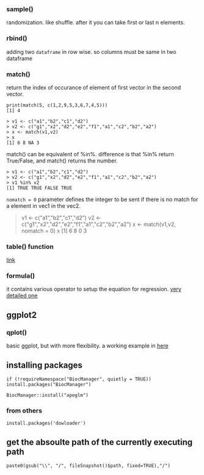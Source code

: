 
### sample()
randomization. like shuffle. after it you can take first or last n elements.


###  rbind()
adding two `dataframe` in row wise. so columns must be same in two dataframe

###  match()
 return the index of occurance of element of first vector in the second vector.
    
    print(match(5, c(1,2,9,5,3,6,7,4,5)))
    [1] 4
    
    > v1 <- c("a1","b2","c1","d2")
    > v2 <- c("g1","x2","d2","e2","f1","a1","c2","b2","a2")
    > x <- match(v1,v2)
    > x
    [1] 6 8 NA 3
    
match() can be equivalent of %in%. difference is that %in% return True/False, and match() returns the number.

    > v1 <- c("a1","b2","c1","d2")
    > v2 <- c("g1","x2","d2","e2","f1","a1","c2","b2","a2")
    > v1 %in% v2
    [1] TRUE TRUE FALSE TRUE
`nomatch = 0` parameter defines the integer to be sent if there is no match for a element in vec1 in the vec2.




   > v1 <- c("a1","b2","c1","d2")
   > v2 <- c("g1","x2","d2","e2","f1","a1","c2","b2","a2")
   > x <- match(v1,v2, nomatch = 0)
   > x
   [1] 6 8 0 3
   
### table() function
[link](https://www.r-bloggers.com/r-function-of-the-day-table/)
   
   
### formula()
it contains various operator to setup the equation for regression. [very detailed one](https://www.datacamp.com/community/tutorials/r-formula-tutorial)
   
   
   
## ggplot2
### qplot()
basic ggplot, but with more flexibility. a working example in [here](http://www.sthda.com/english/wiki/qplot-quick-plot-with-ggplot2-r-software-and-data-visualization)
## installing packages
    if (!requireNamespace("BiocManager", quietly = TRUE))
    install.packages("BiocManager")

    BiocManager::install("apeglm")
### from others
    
    install.packages('dowloader')

## get the absoulte path of the currently executing path

    paste0(gsub("\\", "/", fileSnapshot()$path, fixed=TRUE),"/")
